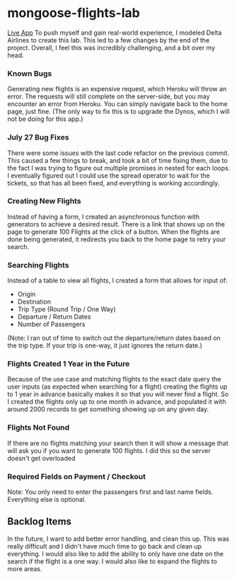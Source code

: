 # mongoose-flights-lab

[Live App](http://monairlines.herokuapp.com)
To push myself and gain real-world experience, I modeled Delta Airlines to create this lab.
This led to a few changes by the end of the project. Overall, I feel this was incredibly challenging, and a bit over my head.

### Known Bugs
Generating new flights is an expensive request, which Heroku will throw an error. The requests will still complete on the server-side, but you may encounter an error from Heroku. You can simply navigate back to the home page, just fine. (The only way to fix this is to upgrade the Dynos, which I will not be doing for this app.)

### July 27 Bug Fixes
There were some issues with the last code refactor on the previous commit. This caused a few things to break, and took a bit of time fixing them, due to the fact I was trying to figure out multiple promises in nested for each loops. I eventually figured out I could use the spread operator to wait for the tickets, so that has all been fixed, and everything is working accordingly.

### Creating New Flights
Instead of having a form, I created an asynchronous function with generators to achieve a desired result.
There is a link that shows up on the page to generate 100 Flights at the click of a button. When the flights are done being generated, it redirects you back to the home page to retry your search.

### Searching Flights
Instead of a table to view all flights, I created a form that allows for input of:
* Origin
* Destination
* Trip Type (Round Trip / One Way)
* Departure / Return Dates
* Number of Passengers

(Note: I ran out of time to switch out the departure/return dates based on the trip type. If your trip is one-way, it just ignores the return date.)

### Flights Created 1 Year in the Future
Because of the use case and matching flights to the exact date query the user inputs (as expected when searching for a flight) creating the flights up to 1 year in advance basically makes it so that you will never find a flight. So I created the flights only up to one month in advance, and populated it with around 2000 records to get something showing up on any given day.

### Flights Not Found
If there are no flights matching your search then it will show a message that will ask you if you want to generate 100 flights. I did this so the server doesn't get overloaded

### Required Fields on Payment / Checkout
Note: You only need to enter the passengers first and last name fields. Everything else is optional.

## Backlog Items
In the future, I want to add better error handling, and clean this up. This was really difficult and I didn't have much time to go back and clean up everything.
I would also like to add the ability to only have one date on the search if the flight is a one way. I would also like to expand the flights to more areas.

